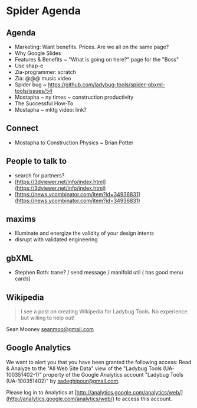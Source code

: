 # Spider Agenda

## Agenda

* Marketing: Want benefits. Prices. Are we all on the same page?
* Why Google Slides
* Features & Benefits ~ "What is going on here?" page for the "Boss"
* Use shap-e
* Zia-programmer: scratch
* Zia: @@@ music video
* Spider bug ~ https://github.com/ladybug-tools/spider-gbxml-tools/issues/54
* Mostapha ~ ny times ~ construction productivity
* The Successful How-To
* Mostapha ~ mktg video: link?



## Connect

* Mostapha to Construction Physics ~ Brian Potter

## People to talk to

* search for partners?
* [https://3dviewer.net/info/index.html](https://3dviewer.net/info/index.html)
* [https://news.ycombinator.com/item?id=34936831](https://news.ycombinator.com/item?id=34936831)

## maxims

* Illuminate and energize the validity of your design intents
* disrupt with validated engineering

## gbXML

* Stephen Roth: trane? / send message / manifold util ( has good menu cards)

## Wikipedia

> I see a post on creating Wikipedia for Ladybug Tools. No experience but willing to help out!

Sean Mooney [seanmoo@gmail.com](mailto:seanmoo@gmail.com)

## Google Analytics

We want to alert you that you have been granted the following access: Read
& Analyze to the "All Web Site Data" view of the "Ladybug Tools (UA-100351402-1)"
property of the Google Analytics account "Ladybug Tools (UA-100351402)" by
sadeghipour@gmail.com.

Please log in to Analytics at [http://analytics.google.com/analytics/web/](http://analytics.google.com/analytics/web/) to access this account.